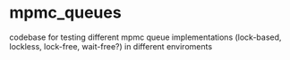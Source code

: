 # mpmc_queues
codebase for testing different mpmc queue implementations (lock-based, lockless, lock-free, wait-free?) in different enviroments
